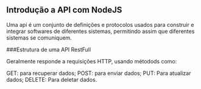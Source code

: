 ## Introdução a API com NodeJS

Uma api é um conjunto de definições e protocolos usados para construir e integrar softwares de diferentes sistemas, permitindo assim que diferentes sistemas se comuniquem.

###Estrutura de uma API RestFull

Geralmente responde a requisições HTTP, usando métodods como:

GET: para recuperar dados;
POST: para enviar dados;
PUT: Para atualizar dados;
DELETE: Para deletar dados.